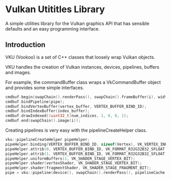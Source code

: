 Vulkan Utititles Library
========================

A simple utilities library for the Vulkan graphics API that
has sensible defaults and an easy programming interface.

Introduction
------------

VKU (Vookoo) is a set of C++ classes that loosely wrap
Vulkan objects.

VKU handles the creation of Vulkan instances, devices, pipelines,
buffers and images.

For example, the commandBuffer class wraps a VkCommandBuffer object
and provides some simple interfaces.

```C++
cmdbuf.begin(swapChain().renderPass(), swapChain().frameBuffer(i), width(), height());
cmdbuf.bindPipeline(pipe);
cmdbuf.bindVertexBuffer(vertex_buffer, VERTEX_BUFFER_BIND_ID);
cmdbuf.bindIndexBuffer(index_buffer);
cmdbuf.drawIndexed((uint32_t)num_indices, 1, 0, 0, 1);
cmdbuf.end(swapChain().image(i));
```

Creating pipelines is very easy with the pipelineCreateHelper class.

```C++
vku::pipelineCreateHelper pipeHelper;
pipeHelper.binding(VERTEX_BUFFER_BIND_ID, sizeof(Vertex), VK_VERTEX_INPUT_RATE_VERTEX);
pipeHelper.attrib(0, VERTEX_BUFFER_BIND_ID, VK_FORMAT_R32G32B32_SFLOAT, 0);
pipeHelper.attrib(1, VERTEX_BUFFER_BIND_ID, VK_FORMAT_R32G32B32_SFLOAT, sizeof(float) * 3);
pipeHelper.uniformBuffers(1, VK_SHADER_STAGE_VERTEX_BIT);
pipeHelper.shader(vertexShader, VK_SHADER_STAGE_VERTEX_BIT);
pipeHelper.shader(fragmentShader, VK_SHADER_STAGE_FRAGMENT_BIT);
pipe = vku::pipeline(device(), swapChain().renderPass(), pipelineCache(), pipeHelper);
```
